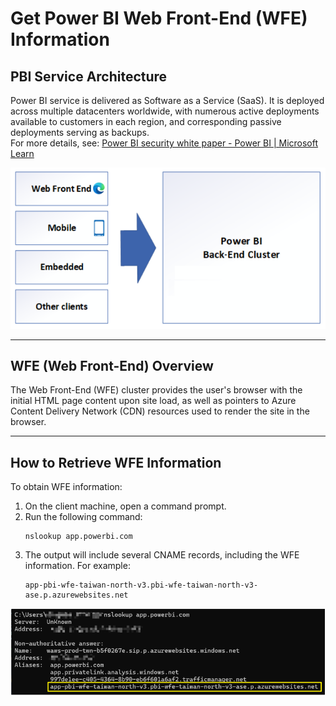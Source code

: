# Get Power BI Web Front-End (WFE) Information

## PBI Service Architecture

Power BI service is delivered as Software as a Service (SaaS). It is deployed across multiple datacenters worldwide, with numerous active deployments available to customers in each region, and corresponding passive deployments serving as backups.  
For more details, see: [Power BI security white paper - Power BI | Microsoft Learn](https://learn.microsoft.com/en-us/power-bi/guidance/white-paper-powerbi-security)

![Power BI service architecture](../Image/Image39.png)

---

## WFE (Web Front-End) Overview

The Web Front-End (WFE) cluster provides the user's browser with the initial HTML page content upon site load, as well as pointers to Azure Content Delivery Network (CDN) resources used to render the site in the browser.

---

## How to Retrieve WFE Information

To obtain WFE information:

1. On the client machine, open a command prompt.
2. Run the following command:
   ```
   nslookup app.powerbi.com
   ```
3. The output will include several CNAME records, including the WFE information. For example:
   ```
   app-pbi-wfe-taiwan-north-v3.pbi-wfe-taiwan-north-v3-ase.p.azurewebsites.net
   ```

![nslookup output for Power BI WFE](../Image/Image40.png)
